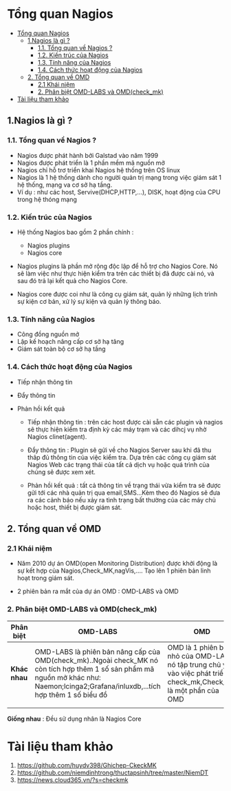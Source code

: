 
# Tổng quan Nagios

- [Tổng quan Nagios](#tổng-quan-nagios)
  - [1.Nagios là gì ?](#1nagios-là-gì-)
    - [1.1. Tổng quan về Nagios ?](#11-tổng-quan-về-nagios-)
    - [1.2. Kiến trúc của Nagios](#12-kiến-trúc-của-nagios)
    - [1.3. Tính năng của Nagios](#13-tính-năng-của-nagios)
    - [1.4. Cách thức hoạt động của Nagios](#14-cách-thức-hoạt-động-của-nagios)
  - [2. Tổng quan về OMD](#2-tổng-quan-về-omd)
    - [2.1 Khái niệm](#21-khái-niệm)
    - [2. Phân biệt OMD-LABS và OMD(check_mk)](#2-phân-biệt-omd-labs-và-omdcheck_mk)
- [Tài liệu tham khảo](#tài-liệu-tham-khảo)

## 1.Nagios là gì ?


### 1.1. Tổng quan về Nagios ?
 - Nagios được phát hành bởi Galstad vào năm 1999
 - Nagios được phát triển là 1 phần mềm mã nguồn mở 
 - Nagios chỉ hỗ trơ triển khai Nagios hệ thống trên OS linux 
 - Nagios là 1 hệ thống dành cho người quản trị mạng trong việc giám sát 1 hệ thống, mạng va cơ sở hạ tầng.
 -  Ví dụ : như các host, Servive(DHCP,HTTP,...), DISK, hoạt động của CPU trong hệ thóng mạng 

### 1.2. Kiến trúc của Nagios 

- Hệ thống Nagios bao gồm 2 phần chính :

    - Nagios plugins
    - Nagios core

- Nagios plugins là phần mở rộng độc lập để hỗ trợ cho Nagios Core. Nó sẽ làm việc như thực hiện kiểm tra trên các thiết bị đã được cài nó, và sau đó trả lại kết quả cho Nagios Core.

-  Nagios core được coi như là công cụ giám sát,  quản lý những lịch trình sự kiện cơ bản, xử lý sự kiện và quản lý thông báo.

### 1.3. Tính năng của Nagios 

- Công đồng nguồn mở
- Lập kế hoạch nâng cấp cơ sở hạ tâng
- Giám sát toàn bộ cơ sở hạ tầng 

### 1.4. Cách thức hoạt động của Nagios

- Tiếp nhận thông tin
- Đẩy thông tin 
- Phản hồi kết quả
 
   - Tiếp nhận thông tin : trên các host được cài sẵn các plugin và nagios sẽ thực hiện kiểm tra định kỳ các máy trạm và các dihcj vụ nhờ Nagios clinet(agent). 
   
   - Đẩy thông tin : Plugin sẽ gửi về cho Nagios Server sau khi đã thu thâp đủ thông tin của việc kiểm tra. Dựa trên các công cụ giám sát Nagios Web các trạng thái của tất cả dịch vụ hoặc quá trình của chúng sẽ được xem xét.
   - Phản hồi kết quả : tất cả thông tin về trạng thái vừa kiểm tra sẽ được gửi tới các nhà quản trị qua email,SMS...Kèm theo đó Nagios sẽ đưa ra các cảnh báo nếu xảy ra tình trạng bất thường của các máy chủ hoặc host, thiết bị được giám sát. 


## 2. Tổng quan về OMD

### 2.1 Khái niệm 

- Năm 2010 dự án OMD(open Monitoring Distribution) được khởi động là sự kết hợp của Nagios,Check_MK,nagVis,.... Tạo lên 1 phiên bản linh hoạt trong giám sát.

- 2 phiên bản ra mắt của dự án OMD : OMD-LABS và OMD

### 2. Phân biệt OMD-LABS và OMD(check_mk)



|Phân biệt|OMD-LABS|OMD|
|---|---|---|
|**Khác nhau**|OMD-LABS là phiên bản nâng cấp của OMD(check_mk)..Ngoài check_MK nó còn tích hợp thêm 1 số sản phẩm mã nguồn mở khác như: Naemon;lcinga2;Grafana/inluxdb,...tích hợp thêm 1 số biểu đồ|OMD là 1 phiên bản nhỏ của OMD-LABS nó tập trung chủ yếu vào việc phát triển check_mk,Check_Mk là một phần của OMD|
||

**Giống nhau** : Đều sử dụng nhân là Nagios Core

# Tài liệu tham khảo 

   1. https://github.com/huydv398/Ghichep-CkeckMK
   2. https://github.com/niemdinhtrong/thuctapsinh/tree/master/NiemDT
   3. https://news.cloud365.vn/?s=checkmk